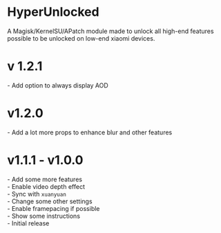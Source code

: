 # HyperUnlocked
A Magisk/KernelSU/APatch module made to unlock all high-end features possible to be unlocked on low-end xiaomi devices.

# v 1.2.1
\- Add option to always display AOD

# v1.2.0
\- Add a lot more props to enhance blur and other features

# v1.1.1 - v1.0.0
\- Add some more features  
\- Enable video depth effect  
\- Sync with `xuanyuan`  
\- Change some other settings  
\- Enable framepacing if possible  
\- Show some instructions  
\- Initial release
